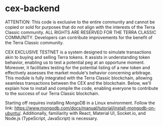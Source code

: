# cex-backend

ATTENTION: This code is exclusive to the entire community and cannot be copied or sold for purposes that do not align with the interests of the Terra Classic community. ALL RIGHTS ARE RESERVED FOR THE TERRA CLASSIC COMMUNITY. Developers can contribute improvements for the benefit of the Terra Classic community.

CEX EXCLUSIVE TESTNET is a system designed to simulate transactions akin to buying and selling Terra tokens. It assists in understanding token behavior, enabling us to test a potential peg at an opportune moment. Moreover, it facilitates testing for the potential listing of a new token and effectively assesses the market module's behavior concerning arbitrage. This module is fully integrated with the Terra Classic blockchain, allowing seamless transactions between the CEX and the blockchain. Below, we'll explain how to install and compile the code, enabling everyone to contribute to the success of our Terra Classic blockchain.

Starting off requires installing MongoDB in a Linux environment. Follow the link: https://www.mongodb.com/docs/manual/tutorial/install-mongodb-on-ubuntu/. Additionally, familiarity with React, Material UI, Socket.io, and Node.js (TypeScript, JavaScript) is necessary.

